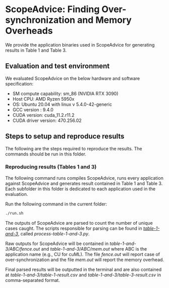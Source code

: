 # ScopeAdvice: Finding Over-synchronization and Memory Overheads

We provide the application binaries used in ScopeAdvice for generating results in Table 1 and Table 3.

## Evaluation and test environment
We evaluated ScopeAdvice on the below hardware and software specification:
* SM compute capability: sm_86 (NVIDIA RTX 3090)
* Host CPU: AMD Ryzen 5950x
* OS: Ubuntu 20.04 with linux v 5.4.0-42-generic
* GCC version : 9.4.0
* CUDA version: cuda_11.2.r11.2
* CUDA driver version: 470.256.02

## Steps to setup and reproduce results
The following are the steps required to reproduce the results. The commands should be run in this folder.

### Reproducing results (Tables 1 and 3)
The following command runs compiles ScopeAdvice, runs every application against ScopeAdvice and generates result contained in Table 1 and Table 3. Each subfolder in this folder is dedicated to each application used in the evaluation.

Run the following command in the current folder:
```bash
./run.sh
```

The outputs of ScopeAdvice are parsed to count the number of unique cases caught. The scripts responsible for parsing can be found in *[table-1-and-3](table-1-and-3/)*, called *process-table-1-and-3.py*. 

Raw outputs for ScopeAdvice will be contained in *table-1-and-3/ABC/fence.out* and *table-1-and-3/ABC/mem.out* where ABC is the application name (e.g., CU for cuML). The file *fence.out* will report case of over-synchronization and the file *mem.out* will report the memory overhead.

Final parsed results will be outputted in the terminal and are also contained at *table-1-and-3/table-1-result.csv* and *table-1-and-3/table-3-result.csv* in comma-separated format.
